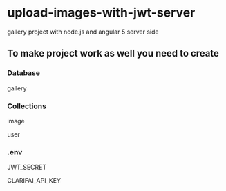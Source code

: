 # upload-images-with-jwt-server

gallery project with node.js and angular 5 server side

## To make project work as well you need to create

### Database

gallery

### Collections

image

user

### .env

JWT_SECRET

CLARIFAI_API_KEY
